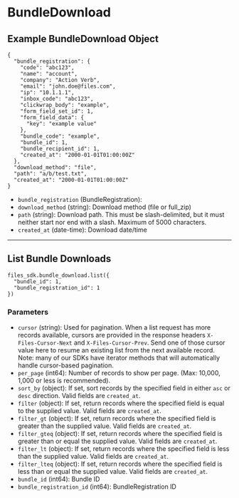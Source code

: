 # BundleDownload

## Example BundleDownload Object

```
{
  "bundle_registration": {
    "code": "abc123",
    "name": "account",
    "company": "Action Verb",
    "email": "john.doe@files.com",
    "ip": "10.1.1.1",
    "inbox_code": "abc123",
    "clickwrap_body": "example",
    "form_field_set_id": 1,
    "form_field_data": {
      "key": "example value"
    },
    "bundle_code": "example",
    "bundle_id": 1,
    "bundle_recipient_id": 1,
    "created_at": "2000-01-01T01:00:00Z"
  },
  "download_method": "file",
  "path": "a/b/test.txt",
  "created_at": "2000-01-01T01:00:00Z"
}
```

* `bundle_registration` (BundleRegistration): 
* `download_method` (string): Download method (file or full_zip)
* `path` (string): Download path. This must be slash-delimited, but it must neither start nor end with a slash. Maximum of 5000 characters.
* `created_at` (date-time): Download date/time


---

## List Bundle Downloads

```
files_sdk.bundle_download.list({
  "bundle_id": 1,
  "bundle_registration_id": 1
})
```

### Parameters

* `cursor` (string): Used for pagination.  When a list request has more records available, cursors are provided in the response headers `X-Files-Cursor-Next` and `X-Files-Cursor-Prev`.  Send one of those cursor value here to resume an existing list from the next available record.  Note: many of our SDKs have iterator methods that will automatically handle cursor-based pagination.
* `per_page` (int64): Number of records to show per page.  (Max: 10,000, 1,000 or less is recommended).
* `sort_by` (object): If set, sort records by the specified field in either `asc` or `desc` direction. Valid fields are `created_at`.
* `filter` (object): If set, return records where the specified field is equal to the supplied value. Valid fields are `created_at`.
* `filter_gt` (object): If set, return records where the specified field is greater than the supplied value. Valid fields are `created_at`.
* `filter_gteq` (object): If set, return records where the specified field is greater than or equal the supplied value. Valid fields are `created_at`.
* `filter_lt` (object): If set, return records where the specified field is less than the supplied value. Valid fields are `created_at`.
* `filter_lteq` (object): If set, return records where the specified field is less than or equal the supplied value. Valid fields are `created_at`.
* `bundle_id` (int64): Bundle ID
* `bundle_registration_id` (int64): BundleRegistration ID
